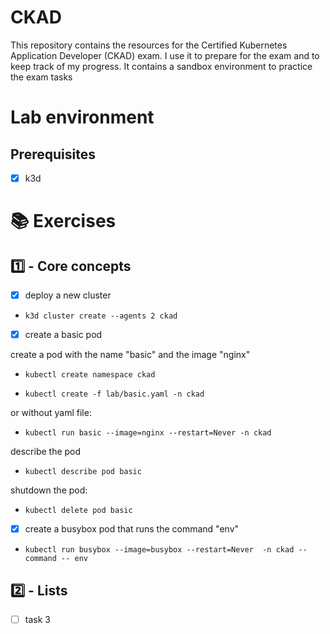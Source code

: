 # CKAD

This repository contains the resources for the Certified Kubernetes Application Developer (CKAD) exam. 
I use it to prepare for the exam and to keep track of my progress.
It contains a sandbox environment to practice the exam tasks

# Lab environment 

## Prerequisites

- [x] k3d 

# 📚 Exercises

## 1️⃣ - Core concepts

- [x] deploy a new cluster
- ```k3d cluster create --agents 2 ckad ```

- [x] create a basic pod

create a pod with the name "basic" and the image "nginx"
- ```kubectl create namespace ckad```

- ```kubectl create -f lab/basic.yaml -n ckad```

or without yaml file:

- ```kubectl run basic --image=nginx --restart=Never -n ckad```

describe the pod
- ```kubectl describe pod basic ```

shutdown the pod:
- ```kubectl delete pod basic```

- [x] create a busybox pod that runs the command "env"

- ```kubectl run busybox --image=busybox --restart=Never  -n ckad --command -- env```

## 2️⃣ - Lists

- [ ] task 3
